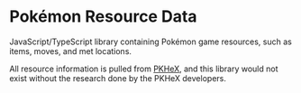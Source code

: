 # Pokémon Resource Data

JavaScript/TypeScript library containing Pokémon game resources, such as items, moves, and met locations.

All resource information is pulled from [PKHeX](https://github.com/kwsch/PKHeX), and this library would not exist without the research done by the PKHeX developers.
